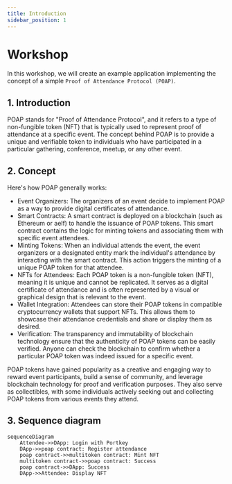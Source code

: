 ```yaml
---
title: Introduction
sidebar_position: 1
---
```


# Workshop

In this workshop, we will create an example application implementing the concept of a simple `Proof of Attendance Protocol (POAP)`.

## 1. Introduction

POAP stands for "Proof of Attendance Protocol", and it refers to a type of non-fungible token (NFT) that is typically used to represent proof of attendance at a specific event. The concept behind POAP is to provide a unique and verifiable token to individuals who have participated in a particular gathering, conference, meetup, or any other event.

## 2. Concept

Here's how POAP generally works:

- Event Organizers: The organizers of an event decide to implement POAP as a way to provide digital certificates of attendance.
- Smart Contracts: A smart contract is deployed on a blockchain (such as Ethereum or aelf) to handle the issuance of POAP tokens. This smart contract contains the logic for minting tokens and associating them with specific event attendees.
- Minting Tokens: When an individual attends the event, the event organizers or a designated entity mark the individual's attendance by interacting with the smart contract. This action triggers the minting of a unique POAP token for that attendee.
- NFTs for Attendees: Each POAP token is a non-fungible token (NFT), meaning it is unique and cannot be replicated. It serves as a digital certificate of attendance and is often represented by a visual or graphical design that is relevant to the event.
- Wallet Integration: Attendees can store their POAP tokens in compatible cryptocurrency wallets that support NFTs. This allows them to showcase their attendance credentials and share or display them as desired.
- Verification: The transparency and immutability of blockchain technology ensure that the authenticity of POAP tokens can be easily verified. Anyone can check the blockchain to confirm whether a particular POAP token was indeed issued for a specific event.

POAP tokens have gained popularity as a creative and engaging way to reward event participants, build a sense of community, and leverage blockchain technology for proof and verification purposes. They also serve as collectibles, with some individuals actively seeking out and collecting POAP tokens from various events they attend.

## 3. Sequence diagram

```mermaid
sequenceDiagram
    Attendee->>DApp: Login with Portkey
    DApp->>poap contract: Register attendance
    poap contract->>multitoken contract: Mint NFT
    multitoken contract->>poap contract: Success
    poap contract->>DApp: Success
    DApp->>Attendee: Display NFT
```
